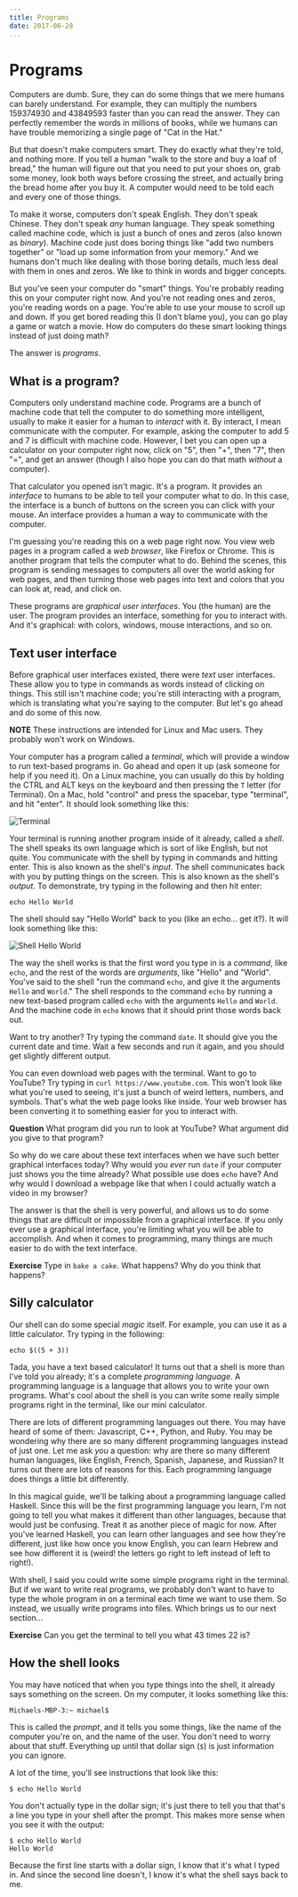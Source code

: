 ```yaml
---
title: Programs
date: 2017-06-28
...
```


# Programs

Computers are dumb. Sure, they can do some things that we mere humans
can barely understand. For example, they can multiply the numbers
159374930 and 43849593 faster than you can read the answer. They can
perfectly remember the words in millions of books, while we humans can
have trouble memorizing a single page of "Cat in the Hat."

But that doesn't make computers smart. They do exactly what they're
told, and nothing more. If you tell a human "walk to the store and buy
a loaf of bread," the human will figure out that you need to put your
shoes on, grab some money, look both ways before crossing the street,
and actually bring the bread home after you buy it. A computer would
need to be told each and every one of those things.

To make it worse, computers don't speak English. They don't speak
Chinese. They don't speak _any_ human language. They speak something
called machine code, which is just a bunch of ones and zeros (also
known as _binary_). Machine code just does boring things like "add two
numbers together" or "load up some information from your memory." And
we humans don't much like dealing with those boring details, much less
deal with them in ones and zeros. We like to think in words and bigger
concepts.

But you've seen your computer do "smart" things. You're probably
reading this on your computer right now. And you're not reading ones
and zeros, you're reading words on a page. You're able to use your
mouse to scroll up and down. If you get bored reading this (I don't
blame you), you can go play a game or watch a movie. How do computers
do these smart looking things instead of just doing math?

The answer is _programs_.

## What is a program?

Computers only understand machine code. Programs are a bunch of
machine code that tell the computer to do something more intelligent,
usually to make it easier for a human to _interact_ with it. By
interact, I mean communicate with the computer. For example, asking
the computer to add 5 and 7 is difficult with machine code. However, I
bet you can open up a calculator on your computer right now, click on
"5", then "+", then "7", then "=", and get an answer (though I also
hope you can do that math _without_ a computer).

That calculator you opened isn't magic. It's a program. It provides an
_interface_ to humans to be able to tell your computer what to do. In
this case, the interface is a bunch of buttons on the screen you can
click with your mouse. An interface provides a human a way to
communicate with the computer.

I'm guessing you're reading this on a web page right now. You view web
pages in a program called a _web browser_, like Firefox or
Chrome. This is another program that tells the computer what to
do. Behind the scenes, this program is sending messages to computers
all over the world asking for web pages, and then turning those web
pages into text and colors that you can look at, read, and click on.

These programs are _graphical user interfaces_. You (the human) are
the user. The program provides an interface, something for you to
interact with. And it's graphical: with colors, windows, mouse
interactions, and so on.

## Text user interface

Before graphical user interfaces existed, there were _text_ user
interfaces. These allow you to type in commands as words instead of
clicking on things. This still isn't machine code; you're still
interacting with a program, which is translating what you're saying to
the computer. But let's go ahead and do some of this now.

__NOTE__ These instructions are intended for Linux and Mac users. They
probably won't work on Windows.

Your computer has a program called a _terminal_, which will provide a
window to run text-based programs in. Go ahead and open it up (ask
someone for help if you need it). On a Linux machine, you can usually
do this by holding the CTRL and ALT keys on the keyboard and then
pressing the `T` letter (for Terminal). On a Mac, hold "control" and
press the spacebar, type "terminal", and hit "enter". It should look
something like this:

![Terminal](../../images/terminal.png)

Your terminal is running another program inside of it already, called
a _shell_. The shell speaks its own language which is sort of like
English, but not quite. You communicate with the shell by typing in
commands and hitting enter. This is also known as the shell's
_input_. The shell communicates back with you by putting things on the
screen. This is also known as the shell's _output_. To demonstrate,
try typing in the following and then hit enter:

    echo Hello World

The shell should say "Hello World" back to you (like an echo... get
it?). It will look something like this:

![Shell Hello World](../../images/shell-hello-world.png)

The way the shell works is that the first word you type in is a
_command_, like `echo`, and the rest of the words are _arguments_,
like "Hello" and "World". You've said to the shell "run the command
`echo`, and give it the arguments `Hello` and `World`." The shell
responds to the command `echo` by running a new text-based program
called `echo` with the arguments `Hello` and `World`. And the machine
code in `echo` knows that it should print those words back out.

Want to try another? Try typing the command `date`. It should give you
the current date and time. Wait a few seconds and run it again, and
you should get slightly different output.

You can even download web pages with the terminal. Want to go to
YouTube? Try typing in `curl https://www.youtube.com`. This won't look
like what you're used to seeing, it's just a bunch of weird letters,
numbers, and symbols. That's what the web page looks like inside. Your
web browser has been converting it to something easier for you to
interact with.

__Question__ What program did you run to look at YouTube? What
argument did you give to that program?

So why do we care about these text interfaces when we have such better
graphical interfaces today? Why would you _ever_ run `date` if your
computer just shows you the time already? What possible use does
`echo` have? And why would I download a webpage like that when I could
actually watch a video in my browser?

The answer is that the shell is very powerful, and allows us to do
some things that are difficult or impossible from a graphical
interface. If you only ever use a graphical interface, you're limiting
what you will be able to accomplish. And when it comes to programming,
many things are much easier to do with the text interface.

__Exercise__ Type in `bake a cake`. What happens? Why do you think
that happens?

## Silly calculator

Our shell can do some special _magic_ itself. For example, you can use
it as a little calculator. Try typing in the following:

    echo $((5 + 3))

Tada, you have a text based calculator! It turns out that a shell is
more than I've told you already; it's a complete _programming
language_. A programming language is a language that allows you to
write your own programs. What's cool about the shell is you can write
some really simple programs right in the terminal, like our mini
calculator.

There are lots of different programming languages out there. You may
have heard of some of them: Javascript, C++, Python, and Ruby. You may
be wondering why there are so many different programming languages
instead of just one. Let me ask _you_ a question: why are there so
many different human languages, like English, French, Spanish,
Japanese, and Russian? It turns out there are lots of reasons for
this. Each programming language does things a little bit differently.

In this magical guide, we'll be talking about a programming language
called Haskell. Since this will be the first programming language you
learn, I'm not going to tell you what makes it different than other
languages, because that would just be confusing. Treat it as another
piece of magic for now. After you've learned Haskell, you can learn
other languages and see how they're different, just like how once you
know English, you can learn Hebrew and see how different it is (weird!
the letters go right to left instead of left to right!).

With shell, I said you could write some simple programs right in the
terminal. But if we want to write real programs, we probably don't
want to have to type the whole program in on a terminal each time we
want to use them. So instead, we usually write programs into
files. Which brings us to our next section...

__Exercise__ Can you get the terminal to tell you what 43 times 22 is?

## How the shell looks

You may have noticed that when you type things into the shell, it
already says something on the screen. On my computer, it looks
something like this:

```
Michaels-MBP-3:~ michael$
```

This is called the _prompt_, and it tells you some things, like the
name of the computer you're on, and the name of the user. You don't
need to worry about that stuff. Everything up until that dollar sign
(`$`) is just information you can ignore.

A lot of the time, you'll see instructions that look like this:

```
$ echo Hello World
```

You don't actually type in the dollar sign; it's just there to tell
you that that's a line you type in your shell after the prompt. This
makes more sense when you see it with the output:

```
$ echo Hello World
Hello World
```

Because the first line starts with a dollar sign, I know that it's
what I typed in. And since the second line doesn't, I know it's what
the shell says back to me.
